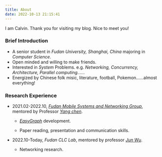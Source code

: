 ```yaml
---
title: About
date: 2022-10-13 21:15:41
---
```


I am Calvin. Thank you for visiting my blog. Nice to meet you!

### Brief Introduction

- A senior student in *Fudan University, Shanghai, China* majoring in *Computer Science*.
- Open minded and willing to make friends.
- Interested in *System* Problems. e.g. *Networking, Concurrency, Architecture, Parallel computing……*
- Energized by Chinese folk misic, literature, football, Pokemon……almost everything!

### Research Experience

- 2021.02-2022.10, [*Fudan Mobile Systems and Networking Group*](https://fudan-msn.mysxl.cn/), mentored by Professor [*Yang chen*](https://chenyang03.wordpress.com/).

  - [*EasyGraph*](https://github.com/easy-graph/Easy-Graph) development.

  - Paper reading, presentation and communication skills.

- 2022.10-Today, *Fudan CLC Lab*, mentored by professor [*Jun Wu*](https://cs.fudan.edu.cn/3f/74/c25906a278388/page.htm).
  - Networking research.
